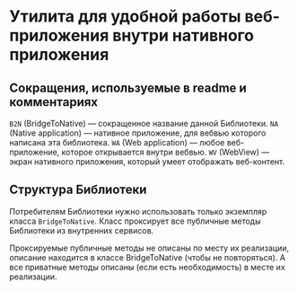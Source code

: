 # Утилита для удобной работы веб-приложения внутри нативного приложения

## Сокращения, используемые в readme и комментариях

`B2N` (BridgeToNative) — сокращенное название данной Библиотеки.
`NA` (Native application) — нативное приложение, для вебвью которого написана эта библиотека.
`WA` (Web application) — любое веб-приложение, которое открывается внутри вебвью.
`WV` (WebView) — экран нативного приложения, который умеет отображать веб-контент.

## Структура Библиотеки

Потребителям Библиотеки нужно использовать только экземпляр класса `BridgeToNative`.
Класс проксирует все публичные методы Библиотеки из внутренних сервисов.

Проксируемые публичные методы не описаны по месту их реализации, описание находится
в классе BridgeToNative (чтобы не повторяться).
А все приватные методы описаны (если есть необходимость) в месте их реализации.